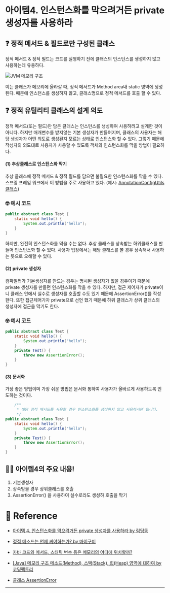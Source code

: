 # 아이템4. 인스턴스화를 막으려거든 private 생성자를 사용하라

## ❓ 정적 메서드 & 필드로만 구성된 클래스
정적 메서드 & 정적 필드는 코드를 실행하기 전에 클래스의 인스턴스를 생성하지 않고 사용하는데 유용하다.

![JVM 메모리 구조](https://goldenrabbit.co.kr/wp-content/uploads/2021/11/%E1%84%8C%E1%85%A1%E1%84%87%E1%85%A1-%E1%84%86%E1%85%A6%E1%84%86%E1%85%A9%E1%84%85%E1%85%B5-%E1%84%86%E1%85%A9%E1%84%83%E1%85%A6%E1%86%AF_02.png)

이는 클래스가 메모리에 올라갈 때, 정적 메서드가 Method area내 static 영역에 생성된다. 때문에 인스턴스를 생성하지 않고, 클래스명으로 정적 메서드를 호출 할 수 있다.

## ❓ 정적 유틸리티 클래스의 설계 의도
정적 메서드(또는 필드)만 담은 클래스는 인스턴스를 생성하여 사용하려고 설계한 것이 아니다. 하지만 매개변수를 받지않는 기본 생성자가 만들어지며, 클래스의 사용자는 해당 생성자가 어떤 의도로 생성된지 모르는 상태로 인스턴스화 할 수 있다. 그렇기 때문에 작성자의 의도대로 사용자가 사용할 수 있도록 객체의 인스턴스화를 막을 방법이 필요하다.

#### (1) 추상클래스로 인스턴스화 막기
추상 클래스에 정적 메서드 & 정적 필드를 담으면 불필요한 인스턴스화를 막을 수 있다. 스프링 프레임 워크에서 이 방법을 주로 사용하고 있다.
(예시: [AnnotationConfigUtils 클래스](https://docs.spring.io/spring-framework/docs/current/javadoc-api/org/springframework/context/annotation/AnnotationConfigUtils.html))



### 🤓 예시 코드
```java
public abstract class Test {
    static void hello() {
        System.out.println("hello");
    }
}
```
하지만, 완전히 인스턴스화를 막을 수는 없다. 추상 클래스를 상속받는 하위클래스를 만들어 인스턴스화 할 수 있다. 사용자 입장에서는 해당 클래스를 볼 경우 상속해서 사용하는 뜻으로 오해할 수 있다. 

#### (2) private 생성자
컴파일러가 기본생성자를 만드는 경우는 명시된 생성자가 없을 경우이기 때문에 private 생성자를 만들면 인스턴스화를 막을 수 있다. 하지만, 접근 제어자가 private이니 클래스 안에서 실수로 생성자를 호출할 수도 있기 때문에 AssertionError()를 작성한다.
또한 접근제어가자 private으로 선언 했기 때문에 하위 클래스가 상위 클래스의 생성자에 접근을 막기도 한다.

### 🤓 예시 코드
```java
public abstract class Test {
    static void hello() {
        System.out.println("hello");
    }
    private Test() {
        throw new AssertionError();
    }
}
```
#### (3) 문서화
가장 좋은 방법이며 가장 쉬운 방법은 문서화 통하여 사용자가 올바르게 사용하도록 인도하는 것이다. 
```java
    /**
     * 해당 정적 메서드를 사용할 경우 인스턴스화를 생성하지 않고 사용하시면 됩니다.
     */
public abstract class Test {
    static void hello() {
        System.out.println("hello");
    }
    private Test() {
        throw new AssertionError();
    }
}

```

## 🙆‍♀️ 아이템4의 주요 내용!
1. 기본생성자
2. 상속받을 경우 상위클래스를 호출
3. AssertionError() 을 사용하여 실수로라도 생성하 호출을 막기

 # 👼 Reference
 - [아이템 4. 인스턴스화를 막으려거든 private 생성자를 사용하라 by 림딩동](https://limdingdong.tistory.com/19)
 - [정적 메소드는 언제 써야하는가? by 마이구미](https://mygumi.tistory.com/253)
 
 - [자바 코드와 메서드, 스태틱 변수 등은 메모리의 어디에 위치할까?](https://goldenrabbit.co.kr/2021/11/03/%EC%9E%90%EB%B0%94-%EC%BD%94%EB%93%9C%EC%99%80-%EB%A9%94%EC%84%9C%EB%93%9C-%EC%8A%A4%ED%83%9C%ED%8B%B1-%EB%B3%80%EC%88%98-%EB%93%B1%EC%9D%80-%EB%A9%94%EB%AA%A8%EB%A6%AC%EC%9D%98-%EC%96%B4%EB%94%94/)
 
 - [[Java] 메모리 구조 메소드(Method), 스택(Stack), 힙(Heap) 영역에 대하여 by 코딩팩토리](https://coding-factory.tistory.com/830)

 - [클래스 AssertionError](http://cris.joongbu.ac.kr/course/java/api/java/lang/AssertionError.html)
 

---
